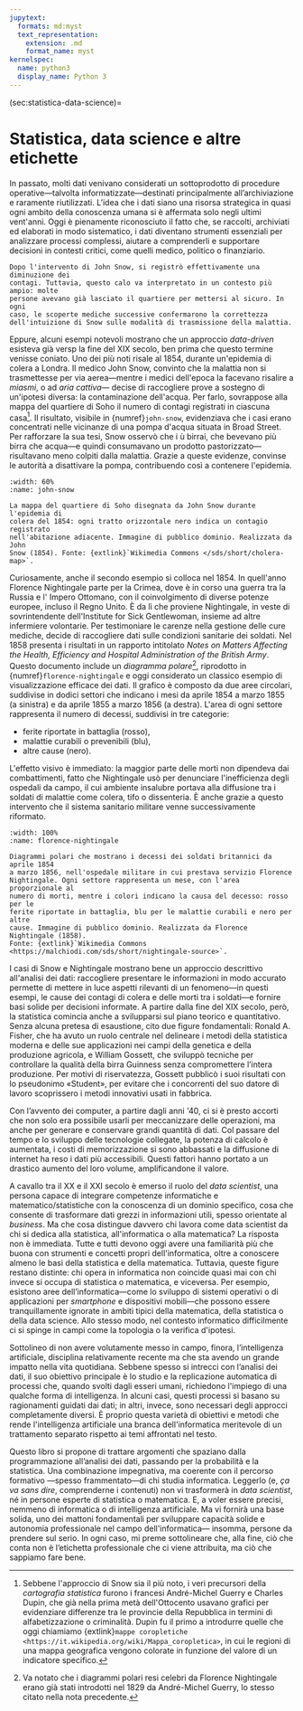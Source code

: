 ```yaml
---
jupytext:
  formats: md:myst
  text_representation:
    extension: .md
    format_name: myst
kernelspec:
  name: python3
  display_name: Python 3
---
```


(sec:statistica-data-science)=
# Statistica, data science e altre etichette

In passato, molti dati venivano considerati un sottoprodotto di procedure
operative&mdash;talvolta informatizzate&mdash;destinati principalmente
all’archiviazione e raramente riutilizzati. L’idea che i dati siano una risorsa
strategica in quasi ogni ambito della conoscenza umana si è affermata solo
negli ultimi vent'anni. Oggi è pienamente riconosciuto il fatto che, se
raccolti, archiviati ed elaborati in modo sistematico, i dati diventano
strumenti essenziali per analizzare processi complessi, aiutare a comprenderli
e supportare decisioni in contesti critici, come quelli medico, politico o
finanziario.

```{margin}
Dopo l'intervento di John Snow, si registrò effettivamente una diminuzione dei
contagi. Tuttavia, questo calo va interpretato in un contesto più ampio: molte
persone avevano già lasciato il quartiere per mettersi al sicuro. In ogni
caso, le scoperte mediche successive confermarono la correttezza
dell'intuizione di Snow sulle modalità di trasmissione della malattia.
```
Eppure, alcuni esempi notevoli mostrano che un approccio _data-driven_ esisteva
già versp la fine del XIX secolo, ben prima che questo termine venisse coniato. Uno dei più noti risale al 1854, durante un'epidemia
di colera a Londra. Il medico John Snow, convinto che la malattia non si
trasmettesse per via aerea&mdash;mentre i medici dell'epoca la facevano
risalire a _miasmi_, o ad _aria cattiva_&mdash; decise di raccogliere prove a
sostegno di un'ipotesi diversa: la contaminazione dell'acqua. Per farlo,
sovrappose alla mappa del quartiere di Soho il numero di contagi registrati in
ciascuna casa[^cartografia]. Il risultato, visibile in {numref}`john-snow`,
evidenziava che i casi erano concentrati nelle vicinanze di una pompa d'acqua
situata in Broad Street. Per rafforzare la sua tesi, Snow osservò che i
ù birrai, che bevevano più birra che acqua&mdash;e quindi consumavano un
prodotto pastorizzato&mdash; risultavano meno colpiti dalla malattia.
Grazie a queste evidenze, convinse le autorità a disattivare la pompa,
contribuendo così a contenere l'epidemia.

```{figure} https://upload.wikimedia.org/wikipedia/commons/archive/2/27/20201116211939%21Snow-cholera-map-1.jpg
:width: 60%
:name: john-snow

La mappa del quartiere di Soho disegnata da John Snow durante l'epidemia di
colera del 1854: ogni tratto orizzontale nero indica un contagio registrato
nell'abitazione adiacente. Immagine di pubblico dominio. Realizzata da John
Snow (1854). Fonte: {extlink}`Wikimedia Commons </sds/short/cholera-map>`.
```

Curiosamente, anche il secondo esempio si colloca nel 1854. In quell'anno
Florence Nightingale parte per la Crimea, dove è in corso una guerra tra la
Russia e l' Impero Ottomano, con il coinvolgimento di diverse potenze europee,
incluso il Regno Unito. È da lì che proviene Nightingale, in veste di
sovrintendente dell'Institute for Sick Gentlewoman, insieme ad altre infermiere
volontarie. Per testimoniare le carenze nella gestione delle cure mediche,
decide di raccogliere dati sulle condizioni sanitarie dei soldati. Nel 1858
presenta i risultati in un rapporto intitolato _Notes on Matters Affecting the
Health, Efficiency and Hospital Administration of the British Army_. Questo
documento include un _diagramma polare_[^polari], riprodotto in
{numref}`florence-nightingale` e oggi considerato un classico esempio di
visualizzazione efficace dei dati. Il grafico è composto da due aree circolari,
suddivise in dodici settori che indicano i mesi da aprile 1854 a marzo 1855 (a
sinistra) e da aprile 1855 a marzo 1856 (a destra). L'area di ogni settore
rappresenta il numero di decessi, suddivisi in tre categorie:

- ferite riportate in battaglia (rosso),
- malattie curabili o prevenibili (blu),
- altre cause (nero).

L'effetto visivo è immediato: la maggior parte delle morti non dipendeva dai
combattimenti, fatto che Nightingale usò per denunciare l'inefficienza degli
ospedali da campo, il cui ambiente insalubre portava alla diffusione tra i
soldati di malattie come colera, tifo o dissenteria. È anche grazie a questo
intervento che il sistema sanitario militare venne successivamente riformato.

```{figure} https://upload.wikimedia.org/wikipedia/commons/archive/1/17/20201105141904%21Nightingale-mortality.jpg
:width: 100%
:name: florence-nightingale

Diagrammi polari che mostrano i decessi dei soldati britannici da aprile 1854
a marzo 1856, nell'ospedale militare in cui prestava servizio Florence
Nightingale. Ogni settore rappresenta un mese, con l'area proporzionale al
numero di morti, mentre i colori indicano la causa del decesso: rosso per le
ferite riportate in battaglia, blu per le malattie curabili e nero per altre
cause. Immagine di pubblico dominio. Realizzata da Florence Nightingale (1858).
Fonte: {extlink}`Wikimedia Commons
<https://malchiodi.com/sds/short/nightingale-source>`.
```

I casi di Snow e Nightingale mostrano bene un approccio descrittivo all'analisi
dei dati: raccogliere presentare le informazioni in modo accurato permette di
mettere in luce aspetti rilevanti di un fenomeno&mdash;in questi esempi, le
cause dei contagi di colera e delle morti tra i soldati&mdash;e fornire basi
solide per decisioni informate. A partire dalla fine del XIX secolo, però, la
statistica comincia anche a svilupparsi sul piano teorico e quantitativo. Senza
alcuna pretesa di esaustione, cito due figure fondamentali: Ronald A. Fisher,
che ha avuto un ruolo centrale nel delineare i metodi della statistica moderna
e delle sue applicazioni nei campi della genetica e della produzione agricola,
e William Gossett, che sviluppò tecniche per controllare la qualità della birra
Guinness senza compromettere l’intera produzione. Per motivi di riservatezza,
Gossett pubblicò i suoi risultati con lo pseudonimo «Student», per evitare che
i concorrenti del suo datore di lavoro scoprissero i metodi innovativi usati in
fabbrica.

Con l’avvento dei computer, a partire dagli anni '40, ci si è presto accorti
che non solo era possibile usarli per meccanizzare delle operazioni, ma anche
per generare e conservare grandi quantità di dati. Col passare del tempo e lo
sviluppo delle tecnologie collegate, la potenza di calcolo è aumentata, i costi
di memorizzazione si sono abbassati e la diffusione di internet ha reso i dati
più accessibili. Questi fattori hanno portato a un drastico aumento del loro
volume, amplificandone il valore.

A cavallo tra il XX e il XXI secolo è emerso il ruolo del _data scientist_, una
persona capace di integrare competenze informatiche e matematico/statistiche
con la conoscenza di un dominio specifico, cosa che consente di trasformare
dati grezzi in informazioni utili, spesso orientate al _business_. Ma che cosa
distingue davvero chi lavora come data scientist da chi si dedica alla
statistica, all'informatica o alla matematica? La risposta non è immediata.
Tutte e tutti devono oggi avere una familiarità più che buona con strumenti e
concetti propri dell'informatica, oltre a conoscere almeno le basi della
statistica e della matematica. Tuttavia, queste figure restano distinte: chi
opera in informatica non coincide quasi mai con chi invece si occupa di
statistica o matematica, e viceversa. Per esempio, esistono aree
dell’informatica&mdash;come lo sviluppo di sistemi operativi o di applicazioni
per _smartphone_ e dispositivi mobili&mdash;che possono essere tranquillamente
ignorate in ambiti tipici della matematica, della statistica o della data
science. Allo stesso modo, nel contesto informatico difficilmente ci si spinge
in campi come la topologia o la verifica d'ipotesi.

Sottolineo di non avere volutamente messo in campo, finora, l’intelligenza
artificiale, disciplina relativamente recente ma che sta avendo un grande
impatto nella vita quotidiana. Sebbene spesso si intrecci con l’analisi dei
dati, il suo obiettivo principale è lo studio e la replicazione automatica di
processi che, quando svolti dagli esseri umani, richiedono l'impiego di una
qualche forma di intelligenza. In alcuni casi, questi processi si basano su
ragionamenti guidati dai dati; in altri, invece, sono necessari degli approcci
completamente diversi. È proprio questa varietà di obiettivi e metodi che rende
l'intelligenza artificiale una branca dell'informatica meritevole di un
trattamento separato rispetto ai temi affrontati nel testo.

Questo libro si propone di trattare argomenti che spaziano dalla programmazione
all’analisi dei dati, passando per la probabilità e la statistica. Una
combinazione impegnativa, ma coerente con il percorso formativo &mdash;spesso
frammentato&mdash;di chi studia informatica. Leggerlo (e, _ça va sans dire_,
comprenderne i contenuti) non vi trasformerà in _data scientist_, né in persone
esperte di statistica o matematica. E, a voler essere precisi, nemmeno di
informatica o di intelligenza artificiale. Ma vi fornirà una base solida, uno
dei mattoni fondamentali per sviluppare capacità solide e autonomia
professionale nel campo dell'informatica&mdash; insomma, persone da prendere
sul serio. In ogni caso, mi preme sottolineare che, alla fine, ciò che conta
non è l’etichetta professionale che ci viene attribuita, ma ciò che sappiamo
fare bene.


[^cartografia]: Sebbene l'approccio di Snow sia il più noto, i veri precursori
della _cartografia statistica_ furono i francesi André-Michel Guerry e Charles
Dupin, che già nella prima metà dell'Ottocento usavano grafici per evidenziare
differenze tra le provincie della Repubblica in termini di alfabetizzazione o
criminalità. Dupin fu il primo a introdurre quelle che oggi chiamiamo
{extlink}`mappe coropletiche
<https://it.wikipedia.org/wiki/Mappa_coropletica>`, in cui le regioni di una
mappa geografica vengono colorate in funzione del valore di un indicatore
specifico.

[^polari]: Va notato che i diagrammi polari resi celebri da Florence
Nightingale erano già stati introdotti nel 1829 da André-Michel Guerry, lo
stesso citato nella nota precedente.
